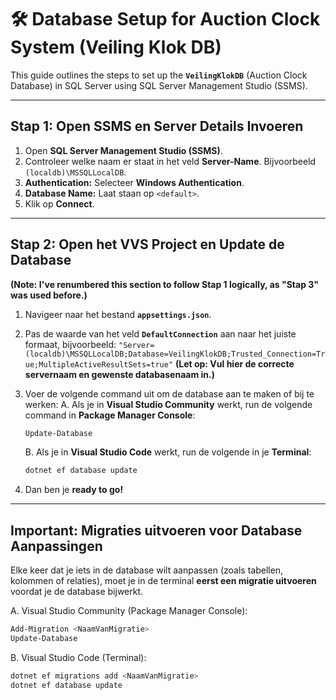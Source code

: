 # 🛠️ Database Setup for Auction Clock System (Veiling Klok DB)

This guide outlines the steps to set up the **`VeilingKlokDB`** (Auction Clock Database) in SQL Server using SQL Server Management Studio (SSMS).

***

## Stap 1: Open SSMS en Server Details Invoeren

1.  Open **SQL Server Management Studio (SSMS)**.
2.  Controleer welke naam er staat in het veld **Server-Name**. Bijvoorbeeld `(localdb)\MSSQLLocalDB`.
3.  **Authentication:** Selecteer **Windows Authentication**.
4.  **Database Name:** Laat staan op `<default>`.
5.  Klik op **Connect**.

---

## Stap 2: Open het VVS Project en Update de Database

**(Note: I've renumbered this section to follow Stap 1 logically, as "Stap 3" was used before.)**

1.  Navigeer naar het bestand **`appsettings.json`**.
2.  Pas de waarde van het veld **`DefaultConnection`** aan naar het juiste formaat, bijvoorbeeld:
    `"Server=(localdb)\MSSQLLocalDB;Database=VeilingKlokDB;Trusted_Connection=True;MultipleActiveResultSets=true"`
    **(Let op: Vul hier de correcte servernaam en gewenste databasenaam in.)**
3.  Voer de volgende command uit om de database aan te maken of bij te werken:
    A. Als je in **Visual Studio Community** werkt, run de volgende command in **Package Manager Console**:

    ```powershell
    Update-Database
    ```

    B. Als je in **Visual Studio Code** werkt, run de volgende in je **Terminal**:

    ```bash
    dotnet ef database update
    ```

4.  Dan ben je **ready to go!**

---

## Important: Migraties uitvoeren voor Database Aanpassingen

Elke keer dat je iets in de database wilt aanpassen (zoals tabellen, kolommen of relaties), moet je in de terminal **eerst een migratie uitvoeren** voordat je de database bijwerkt.

A. Visual Studio Community (Package Manager Console):
```powershell
Add-Migration <NaamVanMigratie>
Update-Database
```
B. Visual Studio Code (Terminal):
```bash
dotnet ef migrations add <NaamVanMigratie>
dotnet ef database update
```

